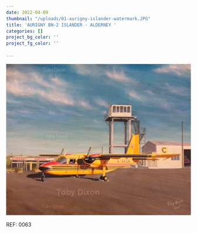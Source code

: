 ```yaml
---
date: 2022-04-09
thumbnail: "/uploads/01-aurigny-islander-watermark.JPG"
title: 'AURIGNY BN-2 ISLANDER - ALDERNEY '
categories: []
project_bg_color: ''
project_fg_color: ''

---
```

![](/uploads/01-aurigny-islander-watermark.JPG)

REF: 0063